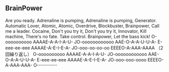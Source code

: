 ## BrainPower
Are you ready.  Adrenaline is pumping,    Adrenaline is pumping,  Generator. Automatic Lover,  Atomic, Atomic, Overdrive,    Blockbuster,   Brainpower,  Call me a leader. Cocaine,    Don't you try it, Don't you try it,  Innovator, Kill machine,    There's no fate.  Take control.   Brainpower,   Let the bass kick!  O-oooooooooo AAAAE-A-A-I-A-U- JO-oooooooooooo AAE-O-A-A-U-U-A- E-eee-ee-eee AAAAE-A-E-I-E-A- JO-ooo-oo-oo-oo EEEEO-A-AAA-AAAA  （2回繰り返し）  O-oooooooooo AAAAE-A-A-I-A-U-  JO-oooooooooooo AAE-O-A-A-U-U-A-  E-eee-ee-eee AAAAE-A-E-I-E-A- JO-ooo-ooo-oooo EEEEO-A-AAA-AAA-  O----------
